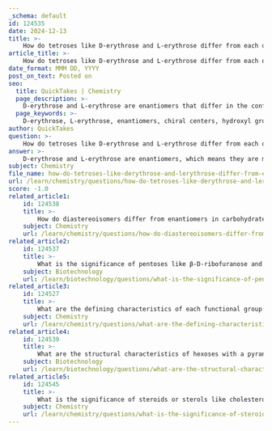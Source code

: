 ```yaml
---
_schema: default
id: 124535
date: 2024-12-13
title: >-
    How do tetroses like D-erythrose and L-erythrose differ from each other?
article_title: >-
    How do tetroses like D-erythrose and L-erythrose differ from each other?
date_format: MMM DD, YYYY
post_on_text: Posted on
seo:
  title: QuickTakes | Chemistry
  page_description: >-
    D-erythrose and L-erythrose are enantiomers that differ in the configuration of their chiral centers, specifically the orientation of their hydroxyl groups. They are diastereomers of D-threose and L-threose and have different chemical and physical properties.
  page_keywords: >-
    D-erythrose, L-erythrose, enantiomers, chiral centers, hydroxyl group, diastereomers, stereoisomers, chemical properties, physical properties, optical activity
author: QuickTakes
question: >-
    How do tetroses like D-erythrose and L-erythrose differ from each other?
answer: >-
    D-erythrose and L-erythrose are enantiomers, which means they are mirror images of each other and have the same chemical and physical properties, except for their interaction with chiral entities, such as other chiral molecules or polarized light. The distinction between the two is based on the configuration of their chiral centers.\n\nIn D-erythrose, the hydroxyl group on the bottom chiral carbon is positioned to the right, while in L-erythrose, it is positioned to the left. This difference in configuration at the chiral centers leads to their classification as enantiomers. \n\nAdditionally, both D-erythrose and L-erythrose are diastereomers of D-threose and L-threose, which means they are stereoisomers that are not mirror images of each other. Diastereomers have different physical and chemical properties, unlike enantiomers, which share most properties except for their optical activity.\n\nIn summary, the primary difference between D-erythrose and L-erythrose lies in the spatial arrangement of their atoms, specifically the orientation of the hydroxyl group on the bottom chiral carbon, which affects their interactions with other chiral substances.
subject: Chemistry
file_name: how-do-tetroses-like-derythrose-and-lerythrose-differ-from-each-other.md
url: /learn/chemistry/questions/how-do-tetroses-like-derythrose-and-lerythrose-differ-from-each-other
score: -1.0
related_article1:
    id: 124538
    title: >-
        How do diastereoisomers differ from enantiomers in carbohydrates?
    subject: Chemistry
    url: /learn/chemistry/questions/how-do-diastereoisomers-differ-from-enantiomers-in-carbohydrates
related_article2:
    id: 124537
    title: >-
        What is the significance of pentoses like β-D-ribofuranose and α-D-ribofuranose in biochemistry?
    subject: Biotechnology
    url: /learn/biotechnology/questions/what-is-the-significance-of-pentoses-like-dribofuranose-and-dribofuranose-in-biochemistry
related_article3:
    id: 124527
    title: >-
        What are the defining characteristics of each functional group: hydroxyl, carbonyl, carboxyl, amine, thiol, and phosphate?
    subject: Chemistry
    url: /learn/chemistry/questions/what-are-the-defining-characteristics-of-each-functional-group-hydroxyl-carbonyl-carboxyl-amine-thiol-and-phosphate
related_article4:
    id: 124539
    title: >-
        What are the structural characteristics of hexoses with a pyranose base?
    subject: Biotechnology
    url: /learn/biotechnology/questions/what-are-the-structural-characteristics-of-hexoses-with-a-pyranose-base
related_article5:
    id: 124545
    title: >-
        What is the significance of steroids or sterols like cholesterol and estrogens in biological systems?
    subject: Chemistry
    url: /learn/chemistry/questions/what-is-the-significance-of-steroids-or-sterols-like-cholesterol-and-estrogens-in-biological-systems
---
```


&nbsp;